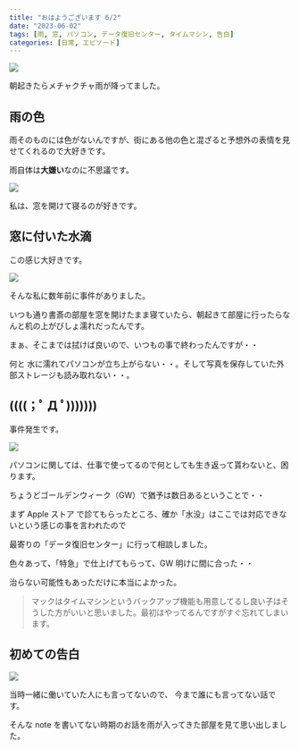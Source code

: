 ```yaml
---
title: "おはようございます 6/2"
date: "2023-06-02"
tags: [雨, 窓, パソコン, データ復旧センター, タイムマシン, 告白]
categories: [日常, エピソード]
---
```


![](https://assets.st-note.com/production/uploads/images/107135330/rectangle_large_type_2_eea14dcfd78ff6ffab84b789f7e9b596.jpeg?width=800)

朝起きたらメチャクチャ雨が降ってました。

## 雨の色

雨そのものには色がないんですが、街にある他の色と混ざると予想外の表情を見せてくれるので大好きです。

雨自体は**大嫌い**なのに不思議です。

![](https://assets.st-note.com/img/1685671188907-thzeYrKgdP.jpg)

私は、窓を開けて寝るのが好きです。

## 窓に付いた水滴

この感じ大好きです。

![](https://assets.st-note.com/img/1685670938115-LKEBTbT8B9.jpg)

そんな私に数年前に事件がありました。

いつも通り書斎の部屋を窓を開けたまま寝ていたら、朝起きて部屋に行ったらなんと机の上がびしょ濡れだったんです。

まぁ、そこまでは拭けば良いので、いつもの事で終わったんですが・・

何と 水に濡れてパソコンが立ち上がらない・・。そして写真を保存していた外部ストレージも読み取れない・・。

## ((((；ﾟ Д ﾟ)))))))

事件発生です。

![](https://assets.st-note.com/img/1685671013700-T3rZsTlStn.jpg)

パソコンに関しては、仕事で使ってるので何としても生き返って貰わないと、困ります。

ちょうどゴールデンウィーク（GW）で猶予は数日あるということで・・

まず Apple ストア で診てもらったところ、確か「水没」はここでは対応できないという感じの事を言われたので

最寄りの「データ復旧センター」に行って相談しました。

色々あって、「特急」で仕上げてもらって、GW 明けに間に合った・・

治らない可能性もあっただけに本当によかった。

> マックはタイムマシンというバックアップ機能も用意してるし良い子はそうした方がいいと思いました。最初はやってるんですがすぐ忘れてしまいます。

## 初めての告白

![](https://assets.st-note.com/img/1685669355411-7mub7bls6v.jpg)

当時一緒に働いていた人にも言ってないので、 今まで誰にも言ってない話です。

そんな note を書いてない時期のお話を雨が入ってきた部屋を見て思い出しました。
